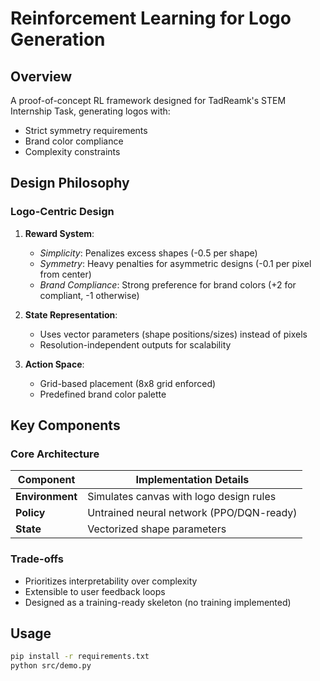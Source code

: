 # Reinforcement Learning for Logo Generation

## Overview
A proof-of-concept RL framework designed for TadReamk's STEM Internship Task, generating logos with:
- Strict symmetry requirements
- Brand color compliance
- Complexity constraints

## Design Philosophy

### Logo-Centric Design
1. **Reward System**:
   - *Simplicity*: Penalizes excess shapes (-0.5 per shape)
   - *Symmetry*: Heavy penalties for asymmetric designs (-0.1 per pixel from center)
   - *Brand Compliance*: Strong preference for brand colors (+2 for compliant, -1 otherwise)

2. **State Representation**:
   - Uses vector parameters (shape positions/sizes) instead of pixels
   - Resolution-independent outputs for scalability

3. **Action Space**:
   - Grid-based placement (8x8 grid enforced)
   - Predefined brand color palette

## Key Components

### Core Architecture
| Component          | Implementation Details                  |
|--------------------|-----------------------------------------|
| **Environment**    | Simulates canvas with logo design rules |
| **Policy**         | Untrained neural network (PPO/DQN-ready) |
| **State**          | Vectorized shape parameters             |

### Trade-offs
- Prioritizes interpretability over complexity
- Extensible to user feedback loops
- Designed as a training-ready skeleton (no training implemented)

## Usage
```bash
pip install -r requirements.txt
python src/demo.py
